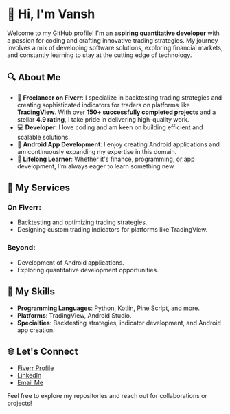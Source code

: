 # 👋 Hi, I'm Vansh

Welcome to my GitHub profile! I'm an **aspiring quantitative developer** with a passion for coding and crafting innovative trading strategies. My journey involves a mix of developing software solutions, exploring financial markets, and constantly learning to stay at the cutting edge of technology.

## 🔍 About Me

- 🎯 **Freelancer on Fiverr**: I specialize in backtesting trading strategies and creating sophisticated indicators for traders on platforms like **TradingView**. With over **150+ successfully completed projects** and a stellar **4.9 rating**, I take pride in delivering high-quality work.
- 💻 **Developer**: I love coding and am keen on building efficient and scalable solutions.
- 📱 **Android App Development**: I enjoy creating Android applications and am continuously expanding my expertise in this domain.
- 📘 **Lifelong Learner**: Whether it's finance, programming, or app development, I'm always eager to learn something new.

## 🌟 My Services

### On Fiverr:
- Backtesting and optimizing trading strategies.
- Designing custom trading indicators for platforms like TradingView.

### Beyond:
- Development of Android applications.
- Exploring quantitative development opportunities.

## 🚀 My Skills
- **Programming Languages**: Python, Kotlin, Pine Script, and more.
- **Platforms**: TradingView, Android Studio.
- **Specialties**: Backtesting strategies, indicator development, and Android app creation.

## 🌐 Let's Connect

- [Fiverr Profile]([https://www.fiverr.com](https://www.fiverr.com/vslip_?source=gig_page&gigs=slug%3Abacktest-your-trading-strategy-in-tradingview%2Cpckg_id%3A1))  
- [LinkedIn]([https://www.linkedin.com](https://www.linkedin.com/in/vansh-bachu-83178b2b4/))  
- [Email Me](vanshbachu@gmail.com)  

Feel free to explore my repositories and reach out for collaborations or projects!
